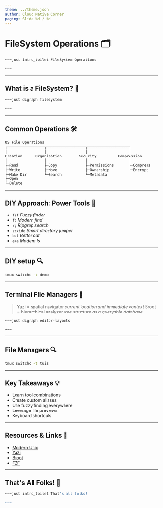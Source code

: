```yaml
---
theme: ../theme.json
author: Cloud Native Corner
paging: Slide %d / %d
---
```


# FileSystem Operations 🗂️ 

```bash
~~~just intro_toilet FileSystem Operations

~~~
```

---

## What is a FileSystem? 🌲

```bash
~~~just digraph filesystem

~~~
```

---

## Common Operations 🛠️

```bash
OS File Operations
┌─────────────────┬──────────────────┬───────────────────┐
│                 │                  │                   │
Creation      Organization        Security          Compression
│                 │                  │                   │
├─Read            ├─Copy             ├─Permissions       ├─Compress
├─Write           ├─Move             ├─Ownership         └─Encrypt
├─Make Dir        └─Search           └─Metadata          
├─Open
└─Delete
```

---

## DIY Approach: Power Tools 🔧

- `fzf`    *Fuzzy finder*
- `fd`     *Modern find*
- `rg`     *Ripgrep search*
- `zoxide` *Smart directory jumper*
- `bat`    *Better cat*
- `exa`    *Modern ls*

---

## DIY setup 🔍

```bash
tmux switchc -t demo
```

---

## Terminal File Managers 📐

> Yazi  = spatial navigator        *current location and immediate context*
> Broot = hierarchical analyzer    *tree structure as a queryable database*

```bash
~~~just digraph editor-layouts

~~~
```

---
## File Managers 🔍

```bash
tmux switchc -t tuis
```

---

## Key Takeaways 💡

- Learn tool combinations
- Create custom aliases
- Use fuzzy finding everywhere
- Leverage file previews
- Keyboard shortcuts

---

## Resources & Links 🔗

- [Modern Unix](https://github.com/ibraheemdev/modern-unix)
- [Yazi](https://github.com/sxyazi/yazi)
- [Broot](https://github.com/Canop/broot)
- [FZF](https://github.com/junegunn/fzf)

---

## That's All Folks! 👋

```bash
~~~just intro_toilet That's all folks!

~~~
```

